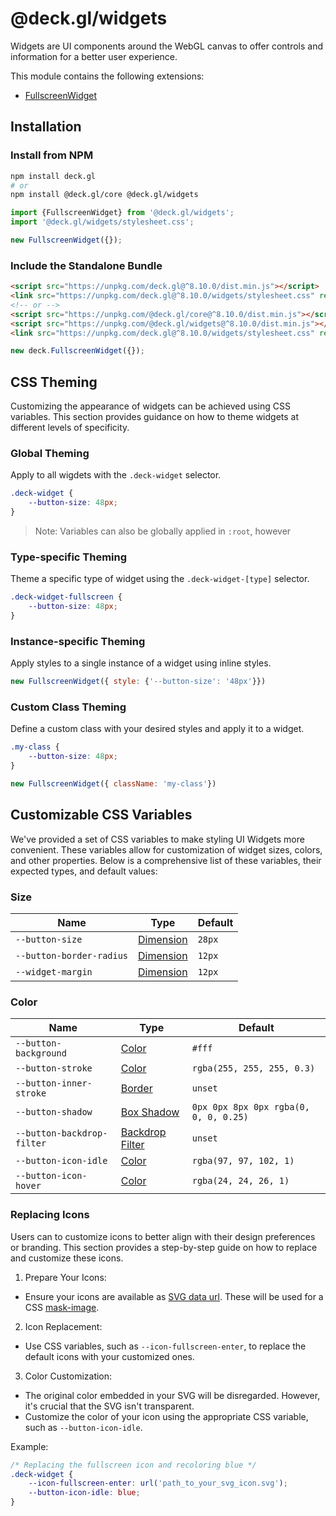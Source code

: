 # @deck.gl/widgets

Widgets are UI components around the WebGL canvas to offer controls and information for a better user experience.

This module contains the following extensions:

- [FullscreenWidget](./fullscreen-widget.md)

## Installation

### Install from NPM

```bash
npm install deck.gl
# or
npm install @deck.gl/core @deck.gl/widgets
```

```js
import {FullscreenWidget} from '@deck.gl/widgets';
import '@deck.gl/widgets/stylesheet.css';

new FullscreenWidget({});
```

### Include the Standalone Bundle

```html
<script src="https://unpkg.com/deck.gl@^8.10.0/dist.min.js"></script>
<link src="https://unpkg.com/deck.gl@^8.10.0/widgets/stylesheet.css" rel='stylesheet' />
<!-- or -->
<script src="https://unpkg.com/@deck.gl/core@^8.10.0/dist.min.js"></script>
<script src="https://unpkg.com/@deck.gl/widgets@^8.10.0/dist.min.js"></script>
<link src="https://unpkg.com/deck.gl@^8.10.0/widgets/stylesheet.css" rel='stylesheet' />
```

```js
new deck.FullscreenWidget({});
```

## CSS Theming

Customizing the appearance of widgets can be achieved using CSS variables. This section provides guidance on how to theme widgets at different levels of specificity.

### Global Theming

Apply to all wigdets with the `.deck-widget` selector.

```css
.deck-widget {
    --button-size: 48px;
}
```

> Note: Variables can also be globally applied in `:root`, however 

### Type-specific Theming

Theme a specific type of widget using the `.deck-widget-[type]` selector.

```css
.deck-widget-fullscreen {
    --button-size: 48px;
}
```

### Instance-specific Theming

Apply styles to a single instance of a widget using inline styles.

```js
new FullscreenWidget({ style: {'--button-size': '48px'}})
```

### Custom Class Theming

Define a custom class with your desired styles and apply it to a widget.

```css
.my-class {
    --button-size: 48px;
}
```
```js
new FullscreenWidget({ className: 'my-class'})
```

## Customizable CSS Variables

We've provided a set of CSS variables to make styling UI Widgets more convenient. These variables allow for customization of widget sizes, colors, and other properties. Below is a comprehensive list of these variables, their expected types, and default values:

### Size

| Name | Type | Default |
| ---- | ---- | ------- |
| `--button-size` | [Dimension](https://developer.mozilla.org/en-US/docs/Web/CSS/dimension) | `28px` |
| `--button-border-radius` | [Dimension](https://developer.mozilla.org/en-US/docs/Web/CSS/dimension) | `12px` |
| `--widget-margin` | [Dimension](https://developer.mozilla.org/en-US/docs/Web/CSS/dimension) | `12px` |

### Color

| Name | Type | Default |
| ---- | ---- | ------- |
| `--button-background` | [Color](https://developer.mozilla.org/en-US/docs/Web/CSS/color_value) | `#fff` |
| `--button-stroke` | [Color](https://developer.mozilla.org/en-US/docs/Web/CSS/color_value) | `rgba(255, 255, 255, 0.3)` |
| `--button-inner-stroke` | [Border](https://developer.mozilla.org/en-US/docs/Web/CSS/border) | `unset` |
| `--button-shadow` | [Box Shadow](https://developer.mozilla.org/en-US/docs/Web/CSS/box-shadow) | `0px 0px 8px 0px rgba(0, 0, 0, 0.25)` |
| `--button-backdrop-filter` | [Backdrop Filter](https://developer.mozilla.org/en-US/docs/Web/CSS/backdrop-filter) | `unset` |
| `--button-icon-idle` | [Color](https://developer.mozilla.org/en-US/docs/Web/CSS/color_value) | `rgba(97, 97, 102, 1)`
| `--button-icon-hover` | [Color](https://developer.mozilla.org/en-US/docs/Web/CSS/color_value) | `rgba(24, 24, 26, 1)`

### Replacing Icons

Users can to customize icons to better align with their design preferences or branding. This section provides a step-by-step guide on how to replace and customize these icons.

1. Prepare Your Icons:
  - Ensure your icons are available as [SVG data url](https://developer.mozilla.org/en-US/docs/Web/CSS/url#using_a_data_url). These will be used for a CSS [mask-image](https://developer.mozilla.org/en-US/docs/Web/CSS/mask-image).
2. Icon Replacement:
  - Use CSS variables, such as `--icon-fullscreen-enter`, to replace the default icons with your customized ones.
3. Color Customization:
  - The original color embedded in your SVG will be disregarded. However, it's crucial that the SVG isn't transparent.
  - Customize the color of your icon using the appropriate CSS variable, such as `--button-icon-idle`.

Example:
```css
/* Replacing the fullscreen icon and recoloring blue */
.deck-widget {
    --icon-fullscreen-enter: url('path_to_your_svg_icon.svg');
    --button-icon-idle: blue;
}
```
